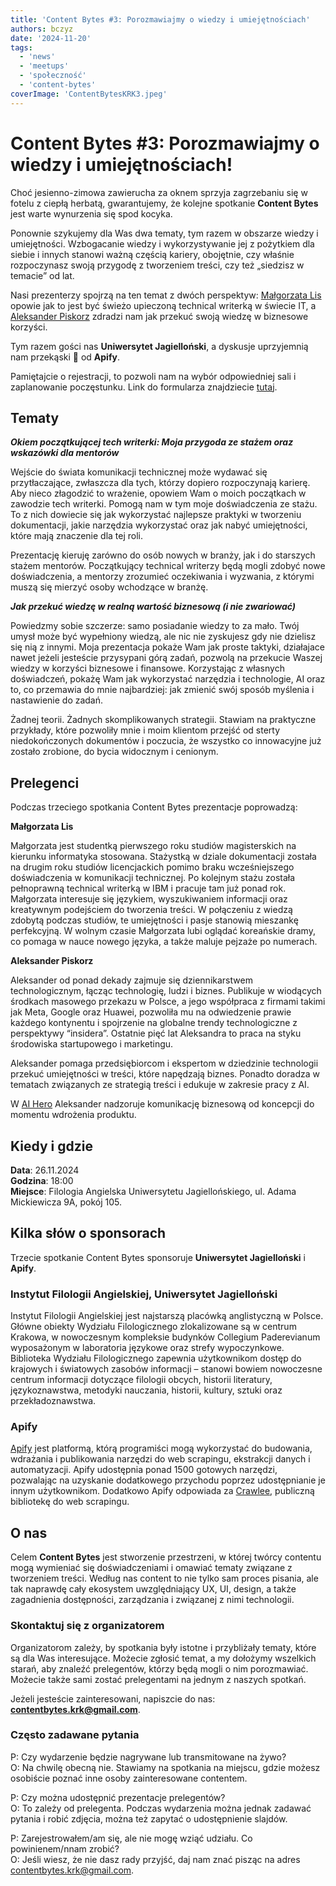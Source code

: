 ```yaml
---
title: 'Content Bytes #3: Porozmawiajmy o wiedzy i umiejętnościach'
authors: bczyz
date: '2024-11-20'
tags:
  - 'news'
  - 'meetups'
  - 'społeczność'
  - 'content-bytes'
coverImage: 'ContentBytesKRK3.jpeg'
---
```


# Content Bytes #3: Porozmawiajmy o wiedzy i umiejętnościach!

Choć jesienno-zimowa zawierucha za oknem sprzyja zagrzebaniu się w fotelu z
ciepłą herbatą, gwarantujemy, że kolejne spotkanie **Content Bytes** jest warte
wynurzenia się spod kocyka.

Ponownie szykujemy dla Was dwa tematy, tym razem w obszarze wiedzy i
umiejętności. Wzbogacanie wiedzy i wykorzystywanie jej z pożytkiem dla siebie i
innych stanowi ważną częścią kariery, obojętnie, czy właśnie rozpoczynasz swoją
przygodę z tworzeniem treści, czy też „siedzisz w temacie” od lat.

Nasi prezenterzy spojrzą na ten temat z dwóch perspektyw:
[Małgorzata Lis](https://www.linkedin.com/in/lis-malgorzata/) opowie jak to jest
być świeżo upieczoną technical writerką w świecie IT, a
[Aleksander Piskorz](https://www.linkedin.com/in/aleksanderpiskorz/) zdradzi nam
jak przekuć swoją wiedzę w biznesowe korzyści.

Tym razem gości nas **Uniwersytet Jagielloński**, a dyskusje uprzyjemnią nam
przekąski :pizza: od **Apify**.

<!--truncate-->

Pamiętajcie o rejestracji, to pozwoli nam na wybór odpowiedniej sali i
zaplanowanie poczęstunku. Link do formularza znajdziecie
[tutaj](https://forms.gle/jNPKssKkdxeuCqMJ6).

## Tematy

**_Okiem początkującej tech writerki: Moja przygoda ze stażem oraz wskazówki dla
mentorów_**

Wejście do świata komunikacji technicznej może wydawać się przytłaczające,
zwłaszcza dla tych, którzy dopiero rozpoczynają karierę. Aby nieco złagodzić to
wrażenie, opowiem Wam o moich początkach w zawodzie tech writerki. Pomogą nam w
tym moje doświadczenia ze stażu. To z nich dowiecie się jak wykorzystać
najlepsze praktyki w tworzeniu dokumentacji, jakie narzędzia wykorzystać oraz
jak nabyć umiejętności, które mają znaczenie dla tej roli.

Prezentację kieruję zarówno do osób nowych w branży, jak i do starszych stażem
mentorów. Początkujący technical writerzy będą mogli zdobyć nowe doświadczenia,
a mentorzy zrozumieć oczekiwania i wyzwania, z którymi muszą się mierzyć osoby
wchodzące w branżę.

**_Jak przekuć wiedzę w realną wartość biznesową (i nie zwariować)_**

Powiedzmy sobie szczerze: samo posiadanie wiedzy to za mało. Twój umysł może być
wypełniony wiedzą, ale nic nie zyskujesz gdy nie dzielisz się nią z innymi. Moja
prezentacja pokaże Wam jak proste taktyki, działajace nawet jeżeli jesteście
przysypani górą zadań, pozwolą na przekucie Waszej wiedzy w korzyści biznesowe i
finansowe. Korzystając z własnych doświadczeń, pokażę Wam jak wykorzystać
narzędzia i technologie, AI oraz to, co przemawia do mnie najbardziej: jak
zmienić swój sposób myślenia i nastawienie do zadań.

Żadnej teorii. Żadnych skomplikowanych strategii. Stawiam na praktyczne
przykłady, które pozwoliły mnie i moim klientom przejść od sterty
niedokończonych dokumentów i poczucia, że wszystko co innowacyjne już zostało
zrobione, do bycia widocznym i cenionym.

## Prelegenci

Podczas trzeciego spotkania Content Bytes prezentacje poprowadzą:

**Małgorzata Lis**

Małgorzata jest studentką pierwszego roku studiów magisterskich na kierunku
informatyka stosowana. Stażystką w dziale dokumentacji została na drugim roku
studiów licencjackich pomimo braku wcześniejszego doświadczenia w komunikacji
technicznej. Po kolejnym stażu została pełnoprawną technical writerką w IBM i
pracuje tam już ponad rok. Małgorzata interesuje się językiem, wyszukiwaniem
informacji oraz kreatywnym podejściem do tworzenia treści. W połączeniu z
wiedzą zdobytą podczas studiów, te umiejętności i pasje stanowią mieszankę
perfekcyjną. W wolnym czasie Małgorzata lubi oglądać koreańskie dramy, co pomaga
w nauce nowego języka, a także maluje pejzaże po numerach.

**Aleksander Piskorz**

Aleksander od ponad dekady zajmuje się dziennikarstwem technologicznym, łącząc
technologię, ludzi i biznes. Publikuje w wiodących środkach masowego przekazu w
Polsce, a jego współpraca z firmami takimi jak Meta, Google oraz Huawei,
pozwoliła mu na odwiedzenie prawie każdego kontynentu i spojrzenie na globalne
trendy technologiczne z perspektywy “insidera”. Ostatnie pięć lat Aleksandra to
praca na styku środowiska startupowego i marketingu.

Aleksander pomaga przedsiębiorcom i ekspertom w dziedzinie technologii przekuć
umiejętności w treści, które napędzają biznes. Ponadto doradza w tematach
związanych ze strategią treści i edukuje w zakresie pracy z AI.

W [AI Hero](https://aihero.pl/) Aleksander nadzoruje komunikację biznesową od
koncepcji do momentu wdrożenia produktu.

## Kiedy i gdzie

**Data**: 26.11.2024 <br /> **Godzina**: 18:00 <br /> **Miejsce**: Filologia
Angielska Uniwersytetu Jagiellońskiego, ul. Adama Mickiewicza 9A, pokój 105.

## Kilka słów o sponsorach

Trzecie spotkanie Content Bytes sponsoruje **Uniwersytet Jagielloński** i
**Apify**.

### Instytut Filologii Angielskiej, Uniwersytet Jagielloński

Instytut Filologii Angielskiej jest najstarszą placówką anglistyczną w Polsce.
Główne obiekty Wydziału Filologicznego zlokalizowane są w centrum Krakowa, w
nowoczesnym kompleksie budynków Collegium Paderevianum wyposażonym w laboratoria
językowe oraz strefy wypoczynkowe. Biblioteka Wydziału Filologicznego zapewnia
użytkownikom dostęp do krajowych i światowych zasobów informacji – stanowi
bowiem nowoczesne centrum informacji dotyczące filologii obcych, historii
literatury, językoznawstwa, metodyki nauczania, historii, kultury, sztuki oraz
przekładoznawstwa.

### Apify

[Apify](https://apify.com/) jest platformą, którą programiści mogą wykorzystać
do budowania, wdrażania i publikowania narzędzi do web scrapingu, ekstrakcji
danych i automatyzacji. Apify udostępnia ponad 1500 gotowych narzędzi,
pozwalając na uzyskanie dodatkowego przychodu poprzez udostępnianie je innym
użytkownikom. Dodatkowo Apify odpowiada za [Crawlee](https://crawlee.dev/),
publiczną bibliotekę do web scrapingu.

## O nas

Celem **Content Bytes** jest stworzenie przestrzeni, w której twórcy contentu
mogą wymieniać się doświadczeniami i omawiać tematy związane z tworzeniem
treści. Według nas content to nie tylko sam proces pisania, ale tak
naprawdę cały ekosystem uwzględniający UX, UI, design, a także zagadnienia
dostępności, zarządzania i związanej z nimi technologii.

### Skontaktuj się z organizatorem

Organizatorom zależy, by spotkania były istotne i przybliżały tematy, które są
dla Was interesujące. Możecie zgłosić temat, a my dołożymy wszelkich starań, aby
znaleźć prelegentów, którzy będą mogli o nim porozmawiać. Możecie także sami
zostać prelegentami na jednym z naszych spotkań.

Jeżeli jesteście zainteresowani, napiszcie do nas:
**contentbytes.krk@gmail.com**.

### Często zadawane pytania

P: Czy wydarzenie będzie nagrywane lub transmitowane na żywo? <br /> O: Na
chwilę obecną nie. Stawiamy na spotkania na miejscu, gdzie możesz osobiście
poznać inne osoby zainteresowane contentem.

P: Czy można udostępnić prezentacje prelegentów? <br /> O: To zależy od
prelegenta. Podczas wydarzenia można jednak zadawać pytania i robić zdjęcia,
można też zapytać o udostępnienie slajdów.

P: Zarejestrowałem/am się, ale nie mogę wziąć udziału. Co powinienem/nnam
zrobić? <br /> O: Jeśli wiesz, że nie dasz rady przyjść, daj nam znać pisząc na
adres [contentbytes.krk@gmail.com](mailto:contentbytes.krk@gmail.com).
